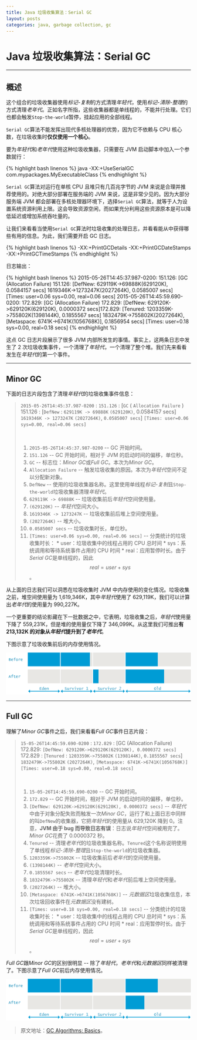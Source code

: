 ```yaml
---
title: Java 垃圾收集算法：Serial GC
layout: posts
categories: java, garbage collection, gc
---
```


# Java 垃圾收集算法：Serial GC

------

## 概述

这个组合的垃圾收集器使用*标记-复制*的方式清理*年轻代*，使用*标记-清除-整理*的方式清理*老年代*。正如名字所指，这些收集器都是单线程的，不能并行处理。它们也都会触发`Stop-the-world`暂停，挂起应用的全部线程。

`Serial GC`算法不能发挥出现代多核处理器的优势，因为它不依赖与 CPU 核心数，在垃圾收集时**仅仅使用一个核心**。

要为*年轻代*和*老年代*使用这种垃圾收集器，只需要在 JVM 启动脚本中加入一个参数就行：

{% highlight bash linenos %}
java -XX:+UseSerialGC com.mypackages.MyExecutableClass
{% endhighlight %}

`Serial GC`算法对运行在单核 CPU 且堆只有几百兆字节的 JVM 来说是合理并推荐使用的。对绝大部分部署在服务端的 JVM 来说，这是非常少见的。因为大部分服务端 JVM 都会部署在多核处理器环境下，选择`Serial GC`算法，就等于人为设置系统资源利用上限。这会导致资源空闲，而如果充分利用这些资源原本是可以降低延迟或增加系统吞吐量的。 

让我们来看看当使用`Serial GC`算法时垃圾收集的处理日志，并看看能从中获得哪些有用的信息。为此，我们需要开启 GC 日志。

{% highlight bash linenos %}
-XX:+PrintGCDetails -XX:+PrintGCDateStamps -XX:+PrintGCTimeStamps
{% endhighlight %}

日志输出：

{% highlight bash linenos %}
2015-05-26T14:45:37.987-0200: 151.126: [GC (Allocation Failure) 151.126: [DefNew: 629119K->69888K(629120K), 0.0584157 secs] 1619346K->1273247K(2027264K), 0.0585007 secs] [Times: user=0.06 sys=0.00, real=0.06 secs]
2015-05-26T14:45:59.690-0200: 172.829: [GC (Allocation Failure) 172.829: [DefNew: 629120K->629120K(629120K), 0.0000372 secs]172.829: [Tenured: 1203359K->755802K(1398144K), 0.1855567 secs] 1832479K->755802K(2027264K), [Metaspace: 6741K->6741K(1056768K)], 0.1856954 secs] [Times: user=0.18 sys=0.00, real=0.18 secs]
{% endhighlight %}

这点 GC 日志片段展示了很多 JVM 内部所发生的事情。事实上，这两条日志中发生了 2 次垃圾收集事件，一个清理了*年轻代*，一个清理了整个堆。我们先来看看发生在*年轻代*的第一个事件。

------

## Minor GC

下面的日志片段包含了清理*年轻代*的垃圾收集事件信息：

> `2015-05-26T14:45:37.987-0200` : `151.126` : [`GC` ( `Allocation Failure` ) 151.126 : [`DefNew` : `629119K -> 69888K` `(629120K)`, 0.0584157 secs] `1619346K -> 1273247K` `(2027264K)`, `0.0585007 secs`] `[Times: user=0.06 sys=0.00, real=0.06 secs]`
>
> <br/>
>
> 1. `2015-05-26T14:45:37.987-0200` -- GC 开始时间。
> 2. `151.126` -- GC 开始时间，相对于 JVM 的启动时间的偏移，单位秒。
> 3. `GC` -- 标志位：*Minor GC*或*Full GC*。本次为*Minor GC*。
> 4. `Allocation Failure` -- 触发垃圾收集的原因。本次为*年轻代*空间不足以分配新对象。
> 5. `DefNew` -- 使用的垃圾收集器名称。这里使用单线程*标记-复制*且`Stop-the-world`垃圾收集器清理*年轻代*。
> 6. `629119K -> 69888K` -- 垃圾收集前后*年轻代*空间使用量。
> 7. `(629120K)` -- *年轻代*空间大小。
> 8. `1619346K -> 1273247K` -- 垃圾收集前后堆上空间使用量。
> 9. `(2027264K)` -- 堆大小。
> 10. `0.0585007 secs` -- 垃圾收集时长，单位秒。
> 11. `[Times: user=0.06 sys=0.00, real=0.06 secs]` -- 分类统计的垃圾收集时长：
    * user：垃圾收集中的线程占用的 CPU 总时间
    * sys：系统调用和等待系统事件占用的 CPU 时间
    * real：应用暂停时长。由于*Serial GC*是单线程的，因此 $$real = user + sys$$。

从上面的日志我们可以洞悉在垃圾收集时 JVM 中内存使用的变化情况。垃圾收集之前，堆空间使用量为 1,619,346K，其中*年轻代*使用了 629,119K，我们可以计算出*老年代*的使用量为 990,227K。

一个更重要的结论影藏在下一批数据之中，它表明，垃圾收集之后，*年轻代*使用量下降了 559,231K，但是堆的使用量仅下降了 346,099K。从这里我们可推出**有 213,132K 的对象从*年轻代*提升到了*老年代***。

下图示意了垃圾收集前后的内存使用情况。

![serial-gc-in-young-generation](/images/2018-12-06-serial-gc-in-young-generation.png)

------

## Full GC

理解了*Minor GC*事件之后，我们来看看*Full GC*事件日志片段：

> `15-05-26T14:45:59.690-0200` : `172.829` : [GC (Allocation Failure) 172.829: `[DefNew: 629120K->629120K(629120K), 0.0000372 secs]` 172.829 : [`Tenured` : `1203359K->755802K` `(1398144K)`, `0.1855567 secs`] `1832479K->755802K` `(2027264K)`, `[Metaspace: 6741K->6741K(1056768K)]` `[Times: user=0.18 sys=0.00, real=0.18 secs]`
> 
> <br/>
>
> 1. `15-05-26T14:45:59.690-0200` -- GC 开始时间。
> 2. `172.829` -- GC 开始时间，相对于 JVM 的启动时间的偏移，单位秒。
> 3. `[DefNew: 629120K->629120K(629120K), 0.0000372 secs]` -- *年轻代*中由于对象分配失败而触发一次*Minor GC*，运行了和上面日志中同样的叫`DefNew`的收集器，它把*年轻代*的使用量从 629,120K 降到 0。注意，**JVM 由于 bug 而导致日志有误**：日志说*年轻代*空间被用完了。*Minor GC*花费了 0.0000372 秒。
> 4. `Tenured` -- 清理*老年代*的垃圾收集器名称。`Tenured`这个名称说明使用了单线程*标记-清除-整理*且`Stop-the-world`的垃圾收集器。
> 5. `1203359K->755802K` -- 垃圾收集前后*老年代*的空间使用量。
> 6. `(1398144K)` -- *老年代*空间大小。
> 7. `0.1855567 secs` -- *老年代*垃圾清理时长。
> 8. `1832479K->755802K` -- 清理*年轻代*和*老年代*前后堆上空间使用量。
> 9. `(2027264K)` -- 堆大小。
> 10. `[Metaspace: 6741K->6741K(1056768K)]` -- *元数据区*垃圾收集信息，本次垃圾回收事件在*元数据区*没有建树。
> 11. `[Times: user=0.18 sys=0.00, real=0.18 secs]` -- 分类统计的垃圾收集时长：
    * user：垃圾收集中的线程占用的 CPU 总时间
    * sys：系统调用和等待系统事件占用的 CPU 时间
    * real：应用暂停时长。由于*Serial GC*是单线程的，因此 $$real = user + sys$$。

*Full GC*跟*Minor GC*的区别很明显 -- 除了*年轻代*，*老年代*和*元数据区*同样被清理了。下图示意了*Full GC*前后内存使用情况。

![serial-gc-in-old-gen-java](/images/2018-12-06-serial-gc-in-old-gen-java.png)

> 原文地址：[GC Algorithms: Basics](https://plumbr.io/handbook/garbage-collection-algorithms-implementations#serial-gc)。

